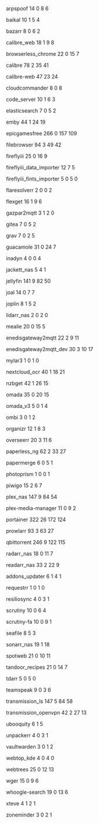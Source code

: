 
arpspoof 14 0 8 6

baikal 10 1 5 4

bazarr 8 0 6 2

calibre_web 18 1 9 8

browserless_chrome 22 0 15 7

calibre 78 2 35 41

calibre-web 47  23 24

cloudcommander 8 0 8 

code_server 10 1 6 3

elasticsearch 7 0 5 2

emby 44 1 24 19

epicgamesfree 266 0 157 109

filebrowser 94 3 49 42

fireflyiii 25 0 16 9

fireflyiii_data_importer 12  7 5

fireflyiii_fints_importer 5 0 5 0

flaresolverr 2 0 0 2

flexget 16 1 9 6

gazpar2mqtt 3 1 2 0

gitea 7 0 5 2

grav 7 0 2 5

guacamole 31 0 24 7

inadyn 4 0 0 4

jackett_nas 5  4 1

jellyfin 141 9 82 50

joal 14 0 7 7

joplin 8 1 5 2

lidarr_nas 2 0 2 0

mealie 20 0 15 5

enedisgateway2mqtt 22 2 9 11

enedisgateway2mqtt_dev 30 3 10 17

mylar3 1 0 1 0

nextcloud_ocr 40 1 18 21

nzbget 42 1 26 15

omada 35 0 20 15

omada_v3 5 0 1 4

ombi 3 0 1 2

organizr 12 1 8 3

overseerr 20 3 11 6

paperless_ng 62 2 33 27

papermerge 6 0 5 1

photoprism 1 0 0 1

piwigo 15 2 6 7

plex_nas 147 9 84 54

plex-media-manager 11 0 9 2

portainer 322 26 172 124

prowlarr 93 3 63 27

qbittorrent 246 9 122 115

radarr_nas 18 0 11 7

readarr_nas 33 2 22 9

addons_updater 6 1 4 1

requestrr 1 0 1 0

resiliosync 4 0 3 1

scrutiny 10 0 6 4

scrutiny-fa 10 0 9 1

seafile 8  5 3

sonarr_nas 19 1 18 

spotweb 21 0 10 11

tandoor_recipes 21 0 14 7

tdarr 5 0 5 0

teamspeak 9 0 3 6

transmission_ls 147 5 84 58

transmission_openvpn 42 2 27 13

ubooquity 6  1 5

unpackerr 4 0 3 1

vaultwarden 3 0 1 2

webtop_kde 4 0 4 0

webtrees 25 0 12 13

wger 15 0 9 6

whoogle-search 19 0 13 6

xteve 4 1 2 1

zoneminder 3 0 2 1

